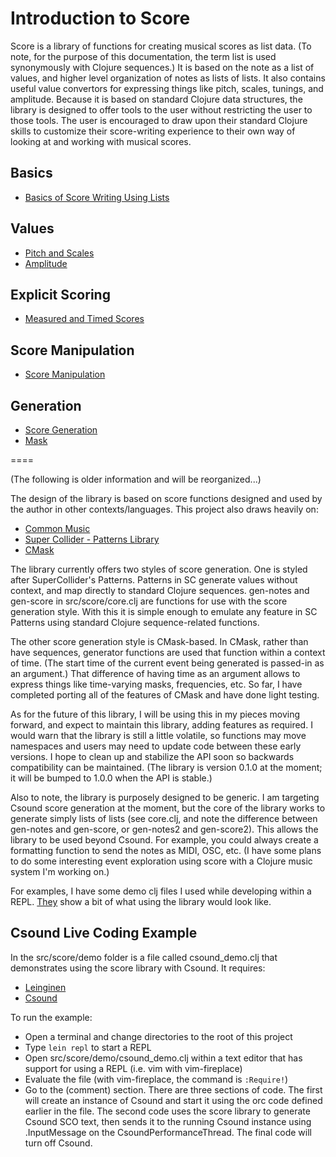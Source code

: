 # Introduction to Score

Score is a library of functions for creating musical scores as list data. (To note, for the purpose of this documentation, the term list is used synonymously with Clojure sequences.) It is based on the note as a list of values, and higher level organization of notes as lists of lists. It also contains useful value convertors for expressing things like pitch, scales, tunings, and amplitude.  Because it is based on standard Clojure data structures, the library is designed to offer tools to the user without restricting the user to those tools.  The user is encouraged to draw upon their standard Clojure skills to customize their score-writing experience to their own way of looking at and working with musical scores.

## Basics
* [Basics of Score Writing Using Lists](basics.md)

## Values
* [Pitch and Scales](pitch.md)
* [Amplitude](amplitude.md)

## Explicit Scoring
* [Measured and Timed Scores](measured_score.md)

## Score Manipulation
* [Score Manipulation](manipulation.md)

## Generation
* [Score Generation](score_gen.md)
* [Mask](mask.md)



====

(The following is older information and will be reorganized...)

The design of the library is based on score functions designed and used by the 
author in other contexts/languages. This project also draws heavily on:

* [Common Music](http://commonmusic.sourceforge.net/) 
* [Super Collider - Patterns Library](http://doc.sccode.org/Tutorials/Getting-Started/16-Sequencing-with-Patterns.html) 
* [CMask](http://www2.ak.tu-berlin.de/~abartetzki/CMaskMan/CMask-Manual.htm) 

The library currently offers two styles of score generation. One is styled
after SuperCollider's Patterns. Patterns in SC generate values without context,
and map directly to standard Clojure sequences. gen-notes and gen-score in
src/score/core.clj are functions for use with the score generation style. With
this it is simple enough to emulate any feature in SC Patterns using standard
Clojure sequence-related functions.

The other score generation style is CMask-based. In CMask, rather than have
sequences, generator functions are used that function within a context of time.
(The start time of the current event being generated is passed-in as an
argument.) That difference of having time as an argument allows to express
things like time-varying masks, frequencies, etc. So far, I have completed
porting all of the features of CMask and have done light testing.

As for the future of this library, I will be using this in my pieces moving
forward, and expect to maintain this library, adding features as required. I
would warn that the library is still a little volatile, so functions may move
namespaces and users may need to update code between these early versions. I
hope to clean up and stabilize the API soon so backwards compatibility can be
maintained. (The library is version 0.1.0 at the moment; it will be bumped to
1.0.0 when the API is stable.)

Also to note, the library is purposely designed to be generic. I am targeting
Csound score generation at the moment, but the core of the library works to
generate simply lists of lists (see core.clj, and note the difference between
gen-notes and gen-score, or gen-notes2 and gen-score2). This allows the library
to be used beyond Csound. For example, you could always create a formatting
function to send the notes as MIDI, OSC, etc. (I have some plans to do some
interesting event exploration using score with a Clojure music system I'm
working on.)

For examples, I have some demo clj files I used while developing within a REPL.
[They](https://github.com/kunstmusik/score/tree/master/src/score/demo) show a
bit of what using the library would look like.

## Csound Live Coding Example 

In the src/score/demo folder is a file called csound_demo.clj that demonstrates
using the score library with Csound.  It requires:

* [Leinginen](http://leiningen.org)
* [Csound](http://csound.github.io)

To run the example:

* Open a terminal and change directories to the root of this project
* Type ```lein repl``` to start a REPL
* Open src/score/demo/csound_demo.clj within a text editor that has support
for using a REPL (i.e. vim with vim-fireplace)
* Evaluate the file (with vim-fireplace, the command is ```:Require!```)
* Go to the (comment) section. There are three sections of code.  The first
will create an instance of Csound and start it using the orc code defined
earlier in the file.  The second code uses the score library to generate
Csound SCO text, then sends it to the running Csound instance using 
.InputMessage on the CsoundPerformanceThread.  The final code will turn off
Csound.
